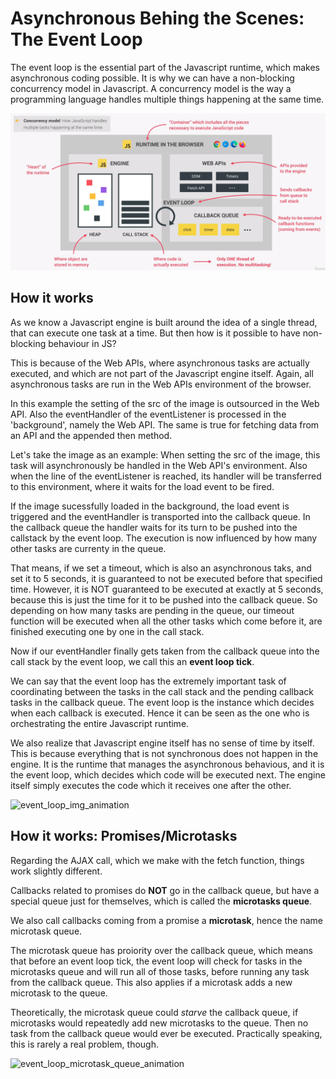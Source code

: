 # Asynchronous Behing the Scenes:<br>The Event Loop

The event loop is the essential part of the Javascript runtime, which makes asynchronous coding possible. It is why we can have a non-blocking concurrency model in Javascript. A concurrency model is the way a programming language handles multiple things happening at the same time.

![event_loop](../images/asynchronous_event_loop.png)

## How it works

As we know a Javascript engine is built around the idea of a single thread, that can execute one task at a time. But then how is it possible to have non-blocking behaviour in JS?

This is because of the Web APIs, where asynchronous tasks are actually executed, and which are not part of the Javascript engine itself. Again, all asynchronous tasks are run in the Web APIs environment of the browser.

In this example the setting of the src of the image is outsourced in the Web API. Also the eventHandler of the eventListener is processed in the 'background', namely the Web API. The same is true for fetching data from an API and the appended then method.

Let's take the image as an example:
When setting the src of the image, this task will asynchronously be handled in the Web API's environment. Also when the line of the eventListener is reached, its handler will be transferred to this environment, where it waits for the load event to be fired.

If the image sucessfully loaded in the background, the load event is triggered and the eventHandler is transported into the callback queue. In the callback queue the handler waits for its turn to be pushed into the callstack by the event loop. The execution is now influenced by how many other tasks are currenty in the queue.

That means, if we set a timeout, which is also an asynchronous taks, and set it to 5 seconds, it is guaranteed to not be executed before that specified time. However, it is NOT guaranteed to be executed at exactly at 5 seconds, because this is just the time for it to be pushed into the callback queue. So depending on how many tasks are pending in the queue, our timeout function will be executed when all the other tasks which come before it, are finished executing one by one in the call stack.

Now if our eventHandler finally gets taken from the callback queue into the call stack by the event loop, we call this an **event loop tick**.

We can say that the event loop has the extremely important task of coordinating between the tasks in the call stack and the pending callback tasks in the callback queue. The event loop is the instance which decides when each callback is executed. Hence it can be seen as the one who is orchestrating the entire Javascript runtime.

We also realize that Javascript engine itself has no sense of time by itself. This is because everything that is not synchronous does not happen in the engine. It is the runtime that manages the asynchronous behavious, and it is the event loop, which decides which code will be executed next. The engine itself simply executes the code which it receives one after the other.

![event_loop_img_animation](../images/asynchronous_event_loop_animation_01.gif)

## How it works: Promises/Microtasks

Regarding the AJAX call, which we make with the fetch function, things work slightly different.

Callbacks related to promises do **NOT** go in the callback queue, but have a special queue just for themselves, which is called the **microtasks queue**.

We also call callbacks coming from a promise a **microtask**, hence the name microtask queue.

The microtask queue has proiority over the callback queue, which means that  before an event loop tick, the event loop will check for tasks in the microtasks queue and will run all of those tasks, before running any task from the callback queue. This also applies if a microtask adds a new microtask to the queue.

Theoretically, the microtask queue could *starve* the callback queue, if microtasks would repeatedly add new microtasks to the queue. Then no task from the callback queue would ever be executed. Practically speaking, this is rarely a real problem, though.

![event_loop_microtask_queue_animation](../images/asynchronous_event_loop_microtask_queue_edit.gif)